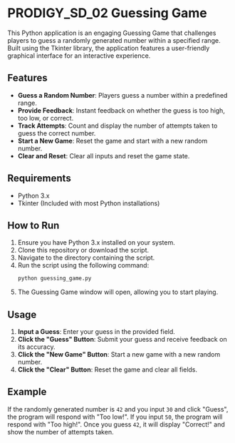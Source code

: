 # PRODIGY_SD_02 Guessing Game

This Python application is an engaging Guessing Game that challenges players to guess a randomly generated number within a specified range. Built using the Tkinter library, the application features a user-friendly graphical interface for an interactive experience.

## Features

- **Guess a Random Number**: Players guess a number within a predefined range.
- **Provide Feedback**: Instant feedback on whether the guess is too high, too low, or correct.
- **Track Attempts**: Count and display the number of attempts taken to guess the correct number.
- **Start a New Game**: Reset the game and start with a new random number.
- **Clear and Reset**: Clear all inputs and reset the game state.

## Requirements

- Python 3.x
- Tkinter (Included with most Python installations)

## How to Run

1. Ensure you have Python 3.x installed on your system.
2. Clone this repository or download the script.
3. Navigate to the directory containing the script.
4. Run the script using the following command:
   ```bash
   python guessing_game.py
   ```
5. The Guessing Game window will open, allowing you to start playing.

## Usage

1. **Input a Guess**: Enter your guess in the provided field.
2. **Click the "Guess" Button**: Submit your guess and receive feedback on its accuracy.
3. **Click the "New Game" Button**: Start a new game with a new random number.
4. **Click the "Clear" Button**: Reset the game and clear all fields.

## Example

If the randomly generated number is `42` and you input `30` and click "Guess", the program will respond with "Too low!". If you input `50`, the program will respond with "Too high!". Once you guess `42`, it will display "Correct!" and show the number of attempts taken.


